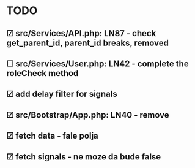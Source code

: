 # TODO

## &#9745; src/Services/API.php: LN87 - check get_parent_id, parent_id breaks, removed

## &#9744; src/Services/User.php: LN42 - complete the roleCheck method

## &#9745; add delay filter for signals

## &#9745; src/Bootstrap/App.php: LN40 - remove

## &#9745; fetch data - fale polja

## &#9745; fetch signals - ne moze da bude false
